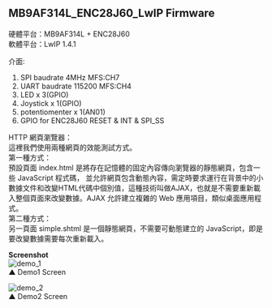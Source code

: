 ## MB9AF314L\_ENC28J60\_LwIP Firmware ##

硬體平台：MB9AF314L + ENC28J60  
軟體平台：LwIP 1.4.1 

介面:  
1. SPI baudrate 4MHz MFS:CH7  
2. UART baudrate 115200 MFS:CH4  
3. LED x 3(GPIO)  
4. Joystick x 1(GPIO)  
5. potentiomenter x 1(AN01)	  
6. GPIO for ENC28J60 RESET & INT & SPI_SS 
 
HTTP 網頁瀏覽器：   
這裡我們使用兩種網頁的效能測試方式。  
第一種方式：  
預設頁面 index.html 是將存在記憶體的固定內容傳向瀏覽器的靜態網頁，包含一些 JavaScript 程式碼， 並允許網頁包含動態內容，需定時要求運行在背景中的小數據文件和改變HTML代碼中個別值，這種技術叫做AJAX，也就是不需要重新載入整個頁面來改變數據。AJAX 允許建立複雜的 Web 應用項目，類似桌面應用程式。  
第二種方式：  
另一頁面 simple.shtml  是一個靜態網頁，不需要可動態建立的 JavaScript，即是要改變數據需要每次重新載入。  

**Screenshot**  
![demo_1](https://lh6.googleusercontent.com/-bVWokD-j00k/UtjVfMwL02I/AAAAAAAAAU4/dA4XB3QyDwM/w607-h659-no/mb9af314l_enc28j60_lwip_demo1.jpg)  
▲ Demo1 Screen    

![demo_2](https://lh3.googleusercontent.com/-RjI8artzSNU/UtjVfe_OFaI/AAAAAAAAAUo/D_Glndz3YuM/w723-h659-no/mb9af314l_enc28j60_lwip_demo2.jpg)  
▲ Demo2 Screen  

